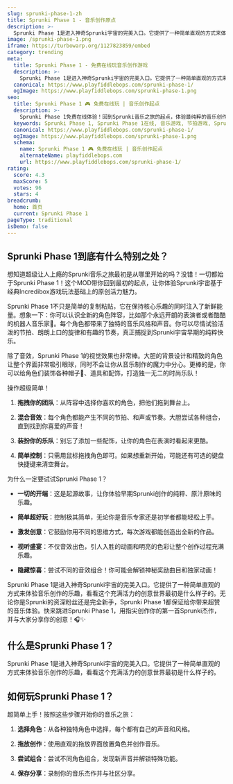 ```yaml
---
slug: sprunki-phase-1-zh
title: Sprunki Phase 1 - 音乐创作原点
description: >-
  Sprunki Phase 1是进入神奇Sprunki宇宙的完美入口。它提供了一种简单直观的方式来体验音乐创作的乐趣，看看这个充满活力的创意世界最初是什么样子的。
image: /sprunki-phase-1.png
iframe: https://turbowarp.org/1127823859/embed
category: trending
meta:
  title: Sprunki Phase 1 - 免费在线玩音乐创作游戏
  description: >-
    Sprunki Phase 1是进入神奇Sprunki宇宙的完美入口。它提供了一种简单直观的方式来体验音乐创作的乐趣，看看这个充满活力的创意世界最初是什么样子的。
  canonical: https://www.playfiddlebops.com/sprunki-phase-1/
  ogImage: https://www.playfiddlebops.com/sprunki-phase-1.png
seo:
  title: Sprunki Phase 1 🎮 免费在线玩 | 音乐创作起点
  description: >-
    Sprunki Phase 1免费在线体验！回到Sprunki音乐之旅的起点，体验最纯粹的音乐创作乐趣，探索充满活力的创意世界！
  keywords: Sprunki Phase 1, Sprunki Phase 1在线, 音乐游戏, 节拍游戏, Sprunki系列, 免费游戏, 音乐创作, 在线玩
  canonical: https://www.playfiddlebops.com/sprunki-phase-1/
  ogImage: https://www.playfiddlebops.com/sprunki-phase-1.png
  schema:
    name: Sprunki Phase 1 🎮 免费在线玩 | 音乐创作起点
    alternateName: playfiddlebops.com
    url: https://www.playfiddlebops.com/sprunki-phase-1/
rating:
  score: 4.3
  maxScore: 5
  votes: 96
  stars: 4
breadcrumb:
  home: 首页
  current: Sprunki Phase 1
pageType: traditional
isDemo: false
---
```


## Sprunki Phase 1到底有什么特别之处？

想知道超级让人上瘾的Sprunki音乐之旅最初是从哪里开始的吗？没错！一切都始于Sprunki Phase 1！这个MOD带你回到最初的起点，让你体验Sprunki宇宙基于经典Incredibox游戏玩法基础上的原创活力魅力。

Sprunki Phase 1不只是简单的复制粘贴，它在保持核心乐趣的同时注入了新鲜能量。想象一下：你可以认识全新的角色阵容，比如那个永远开朗的表演者或者酷酷的机器人音乐家🤖。每个角色都带来了独特的音乐风格和声音。你可以尽情试验活泼的节拍、朗朗上口的旋律和有趣的节奏，真正捕捉到Sprunki宇宙早期的纯粹快乐。

除了音效，Sprunki Phase 1的视觉效果也非常棒。大胆的背景设计和精致的角色让整个界面非常吸引眼球，同时不会让你从音乐制作的魔力中分心。更棒的是，你可以给角色们装饰各种帽子🎩、道具和配饰，打造独一无二的时尚乐队！

操作超级简单！

1. **拖拽你的团队**：从阵容中选择你喜欢的角色，把他们拖到舞台上。

2. **混合音效**：每个角色都能产生不同的节拍、和声或节奏。大胆尝试各种组合，直到找到你喜爱的声音！

3. **装扮你的乐队**：别忘了添加一些配饰，让你的角色在表演时看起来更酷。

4. **简单控制**：只需用鼠标拖拽角色即可。如果想重新开始，可能还有可选的键盘快捷键来清空舞台。

为什么一定要试试Sprunki Phase 1？

- **一切的开端**：这是起源故事，让你体验早期Sprunki创作的纯粹、原汁原味的乐趣。

- **简单超好玩**：控制极其简单，无论你是音乐专家还是初学者都能轻松上手。

- **激发创意**：它鼓励你用不同的思维方式，每次游戏都能创造出全新的作品。

- **视听盛宴**：不仅音效出色，引人入胜的动画和明亮的色彩让整个创作过程充满乐趣。

- **隐藏惊喜**：尝试不同的音效组合！你可能会解锁神秘奖励曲目和独家动画！

Sprunki Phase 1是进入神奇Sprunki宇宙的完美入口。它提供了一种简单直观的方式来体验音乐创作的乐趣，看看这个充满活力的创意世界最初是什么样子的。无论你是Sprunki的资深粉丝还是完全新手，Sprunki Phase 1都保证给你带来超赞的音乐体验。快来跳进Sprunki Phase 1，用指尖创作你的第一首Sprunki杰作，并与大家分享你的创意！🎧✨

## 什么是Sprunki Phase 1？

Sprunki Phase 1是进入神奇Sprunki宇宙的完美入口。它提供了一种简单直观的方式来体验音乐创作的乐趣，看看这个充满活力的创意世界最初是什么样子的。

## 如何玩Sprunki Phase 1？

超简单上手！按照这些步骤开始你的音乐之旅：

1. **选择角色**：从各种独特角色中选择，每个都有自己的声音和风格。

2. **拖放创作**：使用直观的拖放界面放置角色并创作音乐。

3. **尝试组合**：尝试不同角色组合，发现新声音并解锁特殊功能。

4. **保存分享**：录制你的音乐杰作并与社区分享。
